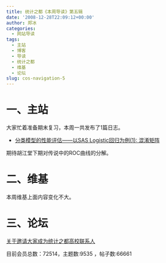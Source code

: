```yaml
---
title: 统计之都《本周导读》第五辑
date: '2008-12-28T22:09:12+00:00'
author: 郑冰
categories:
  - 网站导读
tags:
  - 主站
  - 博客
  - 导读
  - 统计之都
  - 维基
  - 论坛
slug: cos-navigation-5
---
```


# 一、主站

大家忙着准备期末复习，本周一共发布了1篇日志。

  * [分类模型的性能评估——以SAS Logistic回归为例(1): 混淆矩阵](http://cos.name/2008/12/measure-classification-model-performance-confusion-matrix/)

期待胡江堂下期对传说中的ROC曲线的分解。

# 二、维基

本周维基上面内容变化不大。

# 三、论坛

[关于邀请大家成为统计之都高校联系人](http://cos.name/bbs/read.php?tid=13026)
  
目前会员总数：72514，主题数:9535 ，帖子数:66661

